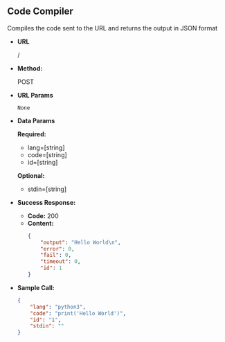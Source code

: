 **Code Compiler**
----
Compiles the code sent to the URL and returns the output in JSON format

* **URL**
   
   /

* **Method:**
   
   POST
  
*  **URL Params**
   
   `None`


* **Data Params**
   
   **Required:**
    *  lang=[string]
     * code=[string]
     * id=[string]
    
  **Optional:**
    * stdin=[string]


* **Success Response:**
  * **Code:** 200
  *  **Content:** 
        ```json
        {
            "output": "Hello World\n",
            "error": 0,
            "fail": 0,
            "timeout": 0,
            "id": 1
        }
        ```
 

* **Sample Call:**
    ```json
    {
        "lang": "python3",
        "code": "print('Hello World')",
        "id": "1",
        "stdin": ""
  }  
